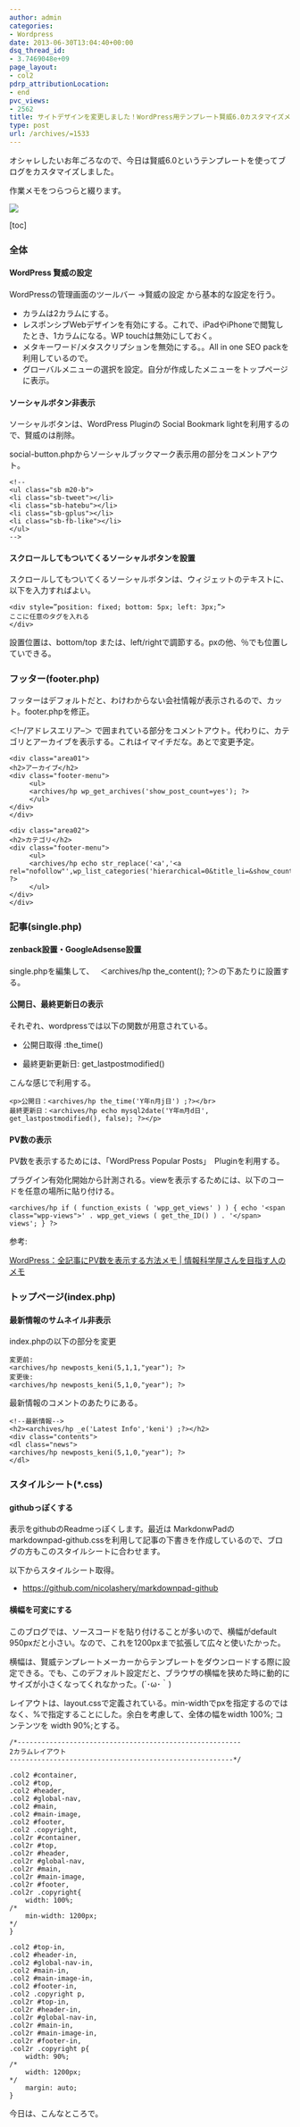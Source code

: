 ```yaml
---
author: admin
categories:
- Wordpress
date: 2013-06-30T13:04:40+00:00
dsq_thread_id:
- 3.7469048e+09
page_layout:
- col2
pdrp_attributionLocation:
- end
pvc_views:
- 2562
title: サイトデザインを変更しました！WordPress用テンプレート賢威6.0カスタマイズメモ
type: post
url: /archives/=1533
---
```


オシャレしたいお年ごろなので、今日は賢威6.0というテンプレートを使ってブログをカスタマイズしました。

作業メモをつらつらと綴ります。


  
<a href="https://www.seo-keni.jp/" onClick="return clickCount(248685, 2058);"><img src="https://www.infotop.jp/img/banner4_2058.gif" border="0" /></a>

[toc]

### 全体

#### WordPress 賢威の設定

WordPressの管理画面のツールバー ->賢威の設定 から基本的な設定を行う。

  * カラムは2カラムにする。
  * レスポンシブWebデザインを有効にする。これで、iPadやiPhoneで閲覧したとき、1カラムになる。WP touchは無効にしておく。
  * メタキーワード/メタスクリプションを無効にする。。All in one SEO packを利用しているので。
  * グローバルメニューの選択を設定。自分が作成したメニューをトップページに表示。

#### ソーシャルボタン非表示

ソーシャルボタンは、WordPress Pluginの Social Bookmark lightを利用するので、賢威のは削除。

social-button.phpからソーシャルブックマーク表示用の部分をコメントアウト。

    <!--
    <ul class="sb m20-b">
    <li class="sb-tweet"></li>
    <li class="sb-hatebu"></li>
    <li class="sb-gplus"></li>
    <li class="sb-fb-like"></li>
    </ul>
    -->
    

#### スクロールしてもついてくるソーシャルボタンを設置

スクロールしてもついてくるソーシャルボタンは、ウィジェットのテキストに、以下を入力すればよい。

    <div style=”position: fixed; bottom: 5px; left: 3px;”>
    ここに任意のタグを入れる
    </div>
    

設置位置は、bottom/top または、left/rightで調節する。pxの他、％でも位置していできる。

### フッター(footer.php)

フッターはデフォルトだと、わけわからない会社情報が表示されるので、カット。footer.phpを修正。

＜!&#8211;/アドレスエリア&#8211;＞ で囲まれている部分をコメントアウト。代わりに、カテゴリとアーカイブを表示する。これはイマイチだな。あとで変更予定。

    <div class="area01">
    <h2>アーカイブ</h2>
    <div class="footer-menu">
         <ul>
         <archives/hp wp_get_archives('show_post_count=yes'); ?>
         </ul>
    </div>
    </div>
    
    <div class="area02">
    <h2>カテゴリ</h2>
    <div class="footer-menu">
         <ul>
         <archives/hp echo str_replace('<a','<a rel="nofollow"',wp_list_categories('hierarchical=0&title_li=&show_count=1&echo=0')); ?>
         </ul>
    </div>
    </div>
    

### 記事(single.php)

#### zenback設置・GoogleAdsense設置

single.phpを編集して、　 ＜archives/hp the_content(); ?＞の下あたりに設置する。

#### 公開日、最終更新日の表示

それぞれ、wordpressでは以下の関数が用意されている。
  
+ 公開日取得 :the_time()
  
+ 最終更新更新日: get_lastpostmodified()

こんな感じで利用する。

    <p>公開日：<archives/hp the_time('Y年n月j日') ;?></br>
    最終更新日：<archives/hp echo mysql2date('Y年m月d日', get_lastpostmodified(), false); ?></p>
    

#### PV数の表示

PV数を表示するためには、「WordPress Popular Posts」　Pluginを利用する。

プラグイン有効化開始から計測される。viewを表示するためには、以下のコードを任意の場所に貼り付ける。

    <archives/hp if ( function_exists ( 'wpp_get_views' ) ) { echo '<span class="wpp-views">' . wpp_get_views ( get_the_ID() ) . '</span> views'; } ?>
    

参考:
  
<a href="https://did2memo.net/2013/02/19/wordpress-how-to-display-pv/" target="_blank">WordPress：全記事にPV数を表示する方法メモ | 情報科学屋さんを目指す人のメモ</a>

### トップページ(index.php)

#### 最新情報のサムネイル非表示

index.phpの以下の部分を変更

    変更前:
    <archives/hp newposts_keni(5,1,1,"year"); ?>
    変更後:
    <archives/hp newposts_keni(5,1,0,"year"); ?>
    

最新情報のコメントのあたりにある。

    <!--最新情報-->
    <h2><archives/hp _e('Latest Info','keni') ;?></h2>
    <div class="contents">
    <dl class="news">
    <archives/hp newposts_keni(5,1,0,"year"); ?>
    </dl>
    

### スタイルシート(*.css)

#### githubっぽくする

表示をgithubのReadmeっぽくします。最近は MarkdonwPadの　markdownpad-github.cssを利用して記事の下書きを作成しているので、ブログの方もこのスタイルシートに合わせます。

以下からスタイルシート取得。

  * https://github.com/nicolashery/markdownpad-github

#### 横幅を可変にする

このブログでは、ソースコードを貼り付けることが多いので、横幅がdefault 950pxだと小さい。なので、これを1200pxまで拡張して広々と使いたかった。

横幅は、賢威テンプレートメーカーからテンプレートをダウンロードする際に設定できる。でも、このデフォルト設定だと、ブラウザの横幅を狭めた時に動的にサイズが小さくなってくれなかった。(´･ω･｀)

レイアウトは、layout.cssで定義されている。min-widthでpxを指定するのではなく、%で指定することにした。余白を考慮して、全体の幅をwidth 100%; コンテンツを width 90%;とする。

    /*--------------------------------------------------------
    2カラムレイアウト
    --------------------------------------------------------*/
    
    .col2 #container,
    .col2 #top,
    .col2 #header,
    .col2 #global-nav,
    .col2 #main,
    .col2 #main-image,
    .col2 #footer,
    .col2 .copyright,
    .col2r #container,
    .col2r #top,
    .col2r #header,
    .col2r #global-nav,
    .col2r #main,
    .col2r #main-image,
    .col2r #footer,
    .col2r .copyright{
        width: 100%;
    /*
        min-width: 1200px;
    */
    }
    
    .col2 #top-in,
    .col2 #header-in,
    .col2 #global-nav-in,
    .col2 #main-in,
    .col2 #main-image-in,
    .col2 #footer-in,
    .col2 .copyright p,
    .col2r #top-in,
    .col2r #header-in,
    .col2r #global-nav-in,
    .col2r #main-in,
    .col2r #main-image-in,
    .col2r #footer-in,
    .col2r .copyright p{
        width: 90%;
    /*
        width: 1200px;
    */
        margin: auto;
    }
    

今日は、こんなところで。